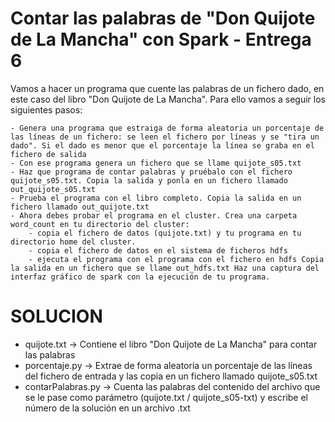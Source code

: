 # Contar las palabras de "Don Quijote de La Mancha" con Spark - Entrega 6

Vamos a hacer un programa que cuente las palabras de un fichero dado, en este caso del libro "Don Quijote de La Mancha". Para ello vamos a seguir los siguientes pasos:

    - Genera una programa que estraiga de forma aleatoria un porcentaje de las líneas de un fichero: se leen el fichero por líneas y se "tira un dado". Si el dado es menor que el porcentaje la línea se graba en el fichero de salida
    - Con ese programa genera un fichero que se llame quijote_s05.txt
    - Haz que programa de contar palabras y pruébalo con el fichero quijote_s05.txt. Copia la salida y ponla en un fichero llamado out_quijote_s05.txt
    - Prueba el programa con el libro completo. Copia la salida en un fichero llamado out_quijote.txt
    - Ahora debes probar el programa en el cluster. Crea una carpeta word_count en tu directorio del cluster:
        - copia el fichero de datos (quijote.txt) y tu programa en tu directorio home del cluster.
        - copia el fichero de datos en el sistema de ficheros hdfs
        - ejecuta el programa con el programa con el fichero en hdfs Copia la salida en un fichero que se llame out_hdfs.txt Haz una captura del interfaz gráfico de spark con la ejecución de tu programa. 


# SOLUCION
- quijote.txt       -> Contiene el libro "Don Quijote de La Mancha" para contar las palabras
- porcentaje.py     -> Extrae de forma aleatoria un porcentaje de las líneas del fichero de entrada y las copia en un fichero llamado quijote_s05.txt
- contarPalabras.py -> Cuenta las palabras del contenido del archivo que se le pase como parámetro (quijote.txt / quijote_s05-txt) y escribe el número de la solución en un archivo .txt 
